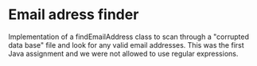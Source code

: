 # Email adress finder

Implementation of a findEmailAddress class to scan through a "corrupted data base" file and look for any valid email addresses. This was the first Java assignment and we were not allowed to use regular expressions.
